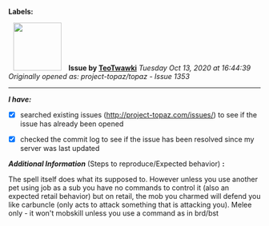 **Labels:**



<a href="https://github.com/TeoTwawki"><img src="https://avatars0.githubusercontent.com/u/6871475?v=4" width="96" height="96" hspace="10"></img></a> **Issue by [TeoTwawki](https://github.com/TeoTwawki)**
_Tuesday Oct 13, 2020 at 16:44:39_
_Originally opened as: project-topaz/topaz - Issue 1353_

----

<!-- place 'x' mark between square [] brackets to checkmark box -->
**_I have:_**

- [x] searched existing issues (http://project-topaz.com/issues/) to see if the issue has already been opened
- [x] checked the commit log to see if the issue has been resolved since my server was last updated

**_Additional Information_** (Steps to reproduce/Expected behavior) **:** 
The spell itself does what its supposed to. However unless you use another pet using job as a sub you have no commands to control it (also an expected retail behavior) but on retail, the mob you charmed will defend you like carbuncle (only acts to attack something that is attacking you). Melee only - it won't mobskill unless you use a command as in brd/bst


